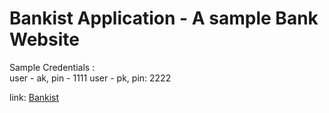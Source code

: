 # Bankist Application - A sample Bank Website

Sample Credentials :  
user - ak, pin - 1111
user - pk, pin: 2222

link: [Bankist](https://bankycom.netlify.app)
